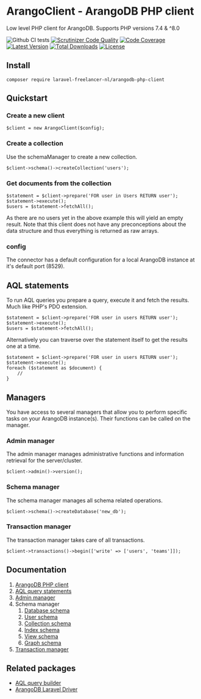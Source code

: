 # ArangoClient - ArangoDB PHP client

Low level PHP client for ArangoDB. Supports PHP versions 7.4 & ^8.0

![Github CI tests](https://github.com/LaravelFreelancerNL/arangodb-php-client/workflows/CI%20tests/badge.svg)
[![Scrutinizer Code Quality](https://scrutinizer-ci.com/g/LaravelFreelancerNL/arangodb-php-client/badges/quality-score.png?b=next)](https://scrutinizer-ci.com/g/LaravelFreelancerNL/arangodb-php-client/?branch=next)
[![Code Coverage](https://scrutinizer-ci.com/g/LaravelFreelancerNL/arangodb-php-client/badges/coverage.png?b=next)](https://scrutinizer-ci.com/g/LaravelFreelancerNL/arangodb-php-client/?branch=next)
<a href="https://packagist.org/packages/laravel-freelancer-nl/arangodb-php-client"><img src="https://poser.pugx.org/laravel-freelancer-nl/arangodb-php-client/v/stable" alt="Latest Version"></a>
<a href="https://packagist.org/packages/laravel-freelancer-nl/arangodb-php-client"><img src="https://poser.pugx.org/laravel-freelancer-nl/arangodb-php-client/downloads" alt="Total Downloads"></a>
<a href="https://packagist.org/packages/laravel-freelancer-nl/arangodb-php-client"><img src="https://poser.pugx.org/laravel-freelancer-nl/arangodb-php-client/license" alt="License"></a>

## Install

```
composer require laravel-freelancer-nl/arangodb-php-client
```
## Quickstart

### Create a new client
``` 
$client = new ArangoClient($config);
``` 

### Create a collection
Use the schemaManager to create a new collection.
``` 
$client->schema()->createCollection('users');
``` 

### Get documents from the collection
``` 
$statement = $client->prepare('FOR user in Users RETURN user');
$statement->execute();
$users = $statement->fetchAll(); 
```
As there are no users yet in the above example this will yield an empty result.
Note that this client does not have any preconceptions about the data structure 
and thus everything is returned as raw arrays.

### config
The connector has a default configuration for a local ArangoDB instance at it's default port (8529).

## AQL statements
To run AQL queries you prepare a query, execute it and fetch the results. Much like PHP's PDO extension.

``` 
$statement = $client->prepare('FOR user in users RETURN user');
$statement->execute();
$users = $statement->fetchAll(); 
```

Alternatively you can traverse over the statement itself to get the results one at a time.
``` 
$statement = $client->prepare('FOR user in users RETURN user');
$statement->execute();
foreach ($statement as $document) {
    //
}
```

## Managers
You have access to several managers that allow you to perform specific tasks on your ArangoDB instance(s).
Their functions can be called on the manager.

### Admin manager
The admin manager manages administrative functions and information retrieval for the server/cluster.
``` 
$client->admin()->version();
```

### Schema manager
The schema manager manages all schema related operations.
``` 
$client->schema()->createDatabase('new_db');
```

### Transaction manager
The transaction manager takes care of all transactions. 
``` 
$client->transactions()->begin(['write' => ['users', 'teams']]);
```

## Documentation
1) [ArangoDB PHP client](docs/arangodb-client.md)
2) [AQL query statements](docs/statements.md)
3) [Admin manager](docs/admin-manager.md)
4) Schema manager
    1) [Database schema](docs/schema-databases.md)
    2) [User schema](docs/schema-users.md)
    3) [Collection schema](docs/schema-collections.md)
    4) [Index schema](docs/schema-indexes.md)
    5) [View schema](docs/schema-views.md)
    6) [Graph schema](docs/schema-graphs.md)
5) [Transaction manager](docs/transaction-manager.md)

## Related packages
* [AQL query builder](https://github.com/LaravelFreelancerNL/fluentaql)
* [ArangoDB Laravel Driver](https://github.com/LaravelFreelancerNL/laravel-arangodb)